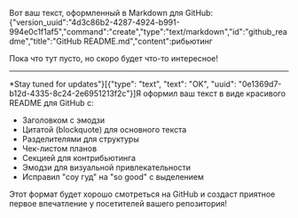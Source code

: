  Вот ваш текст, оформленный в Markdown для GitHub:{"version_uuid":"4d3c86b2-4287-4924-b991-994e0c1f1af5","command":"create","type":"text/markdown","id":"github_readme","title":"GitHub README.md","content":рибьютинг

Пока что тут пусто, но скоро будет что-то интересное!

---

*Stay tuned for updates"}[{"type": "text", "text": "OK", "uuid": "0e1369d7-b12d-4335-8c24-2e6951213f2c"}]Я оформил ваш текст в виде красивого README для GitHub с:

- Заголовком с эмодзи
- Цитатой (blockquote) для основного текста
- Разделителями для структуры
- Чек-листом планов
- Секцией для контрибьютинга
- Эмодзи для визуальной привлекательности
- Исправил "соу гуд" на "so good" с выделением

Этот формат будет хорошо смотреться на GitHub и создаст приятное первое впечатление у посетителей вашего репозитория!
